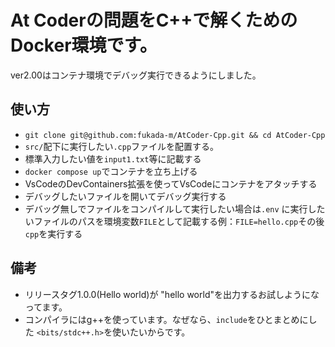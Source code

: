 # At Coderの問題をC++で解くためのDocker環境です。
ver2.00はコンテナ環境でデバッグ実行できるようにしました。

## 使い方
- ```git clone git@github.com:fukada-m/AtCoder-Cpp.git && cd AtCoder-Cpp``` 
- `src/`配下に実行したい`.cpp`ファイルを配置する。
- 標準入力したい値を`input1.txt`等に記載する
- `docker compose up`でコンテナを立ち上げる
- VsCodeのDevContainers拡張を使ってVsCodeにコンテナをアタッチする
- デバッグしたいファイルを開いてデバッグ実行する
- デバッグ無しでファイルをコンパイルして実行したい場合は`.env` に実行したいファイルのパスを環境変数`FILE`として記載する例：`FILE=hello.cpp`その後`cpp`を実行する

## 備考
- リリースタグ1.0.0(Hello world)が "hello world"を出力するお試しようになってます。
- コンパイラにはg++を使っています。なぜなら、`include`をひとまとめにした `<bits/stdc++.h>`を使いたいからです。
